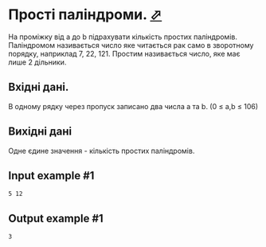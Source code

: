 # Прості паліндроми. [⬀](https://www.e-olymp.com/en/contests/9304/problems/81183)

На проміжку від a до b підрахувати кількість простих паліндромів. Паліндромом називається число яке читається рак само в зворотному порядку, наприклад 7, 22, 121. Простим називається число, яке має лише 2 дільники.

## Вхідні дані.

В одному рядку через пропуск записано два числа a та b. (0 ≤ a,b ≤ 106)

## Вихідні дані

Одне єдине значення - кількість простих паліндромів.

## Input example #1
```
5 12
```

## Output example #1
```
3
```
